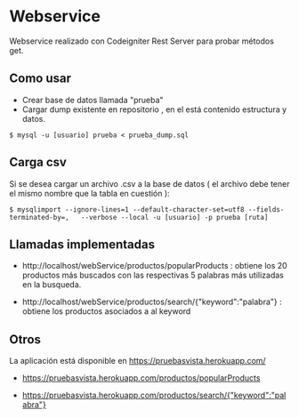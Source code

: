 # Webservice

Webservice realizado con Codeigniter Rest Server para probar métodos get.

## Como usar 

- Crear base de datos llamada "prueba"
- Cargar dump existente en repositorio , en el está contenido estructura y datos.


```
$ mysql -u [usuario] prueba < prueba_dump.sql

```

## Carga csv

Si se desea cargar un archivo .csv a la base de datos  ( el archivo debe tener el mismo nombre que la tabla en cuestión ):

```
$ mysqlimport --ignore-lines=1 --default-character-set=utf8 --fields-terminated-by=,   --verbose --local -u [usuario] -p prueba [ruta]

```  

## Llamadas implementadas 

- http://localhost/webService/productos/popularProducts : obtiene los 20 productos más buscados con las respectivas 5 palabras más  utilizadas en la busqueda.

- http://localhost/webService/productos/search/{"keyword":"palabra"} : obtiene los productos asociados a al keyword 

## Otros 

La aplicación está disponible en https://pruebasvista.herokuapp.com/ 

- https://pruebasvista.herokuapp.com/productos/popularProducts

- https://pruebasvista.herokuapp.com/productos/search/{"keyword":"palabra"}
